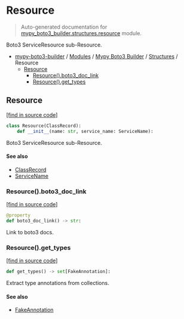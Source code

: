 # Resource

> Auto-generated documentation for [mypy_boto3_builder.structures.resource](https://github.com/vemel/mypy_boto3_builder/blob/main/mypy_boto3_builder/structures/resource.py) module.

Boto3 ServiceResource sub-Resource.

- [mypy-boto3-builder](../../README.md#mypy_boto3_builder) / [Modules](../../MODULES.md#mypy-boto3-builder-modules) / [Mypy Boto3 Builder](../index.md#mypy-boto3-builder) / [Structures](index.md#structures) / Resource
    - [Resource](#resource)
        - [Resource().boto3_doc_link](#resourceboto3_doc_link)
        - [Resource().get_types](#resourceget_types)

## Resource

[[find in source code]](https://github.com/vemel/mypy_boto3_builder/blob/main/mypy_boto3_builder/structures/resource.py#L12)

```python
class Resource(ClassRecord):
    def __init__(name: str, service_name: ServiceName):
```

Boto3 ServiceResource sub-Resource.

#### See also

- [ClassRecord](class_record.md#classrecord)
- [ServiceName](../service_name.md#servicename)

### Resource().boto3_doc_link

[[find in source code]](https://github.com/vemel/mypy_boto3_builder/blob/main/mypy_boto3_builder/structures/resource.py#L32)

```python
@property
def boto3_doc_link() -> str:
```

Link to boto3 docs.

### Resource().get_types

[[find in source code]](https://github.com/vemel/mypy_boto3_builder/blob/main/mypy_boto3_builder/structures/resource.py#L39)

```python
def get_types() -> set[FakeAnnotation]:
```

Extract type annotations from collections.

#### See also

- [FakeAnnotation](../type_annotations/fake_annotation.md#fakeannotation)
